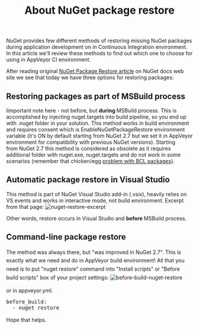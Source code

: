 ﻿---
layout: post
title: About NuGet package restore
---

NuGet provides few different methods of restoring missing NuGet packages during application development on in Continuous Integration environment. In this article we'll review these methods to find out which one to choose for using in AppVeyor CI environment.

After reading original <a href="http://docs.nuget.org/docs/reference/package-restore">NuGet Package Restore article</a> on NuGet docs web site we see that today we have three options for restoring packages:
<h2>Restoring packages as part of MSBuild process</h2>
Iimportant note here - not before, but <b>during </b>MSBuild process. This is accomplished by injecting nuget.targets into build pipeline, so you end up with .nuget folder in your solution. This method works in build environment and requires consent which is EnableNuGetPackageRestore environment variable (it's ON by default starting from NuGet 2.7 but we set it in AppVeyor environment for compatibility with previous NuGet versions). Starting from NuGet 2.7 this method is considered as obsolete as it requires additional folder with nuget.exe, nuget.targets and do not work in some scenarios (remember that chicken/egg <a href="http://blogs.msdn.com/b/dotnet/archive/2013/08/22/improved-package-restore.aspx" target="_blank">problem with BCL packages</a>).
<h2>Automatic package restore in Visual Studio</h2>
This method is part of NuGet Visual Studio add-in (.vsix), heavily relies on VS events and works in interactive mode, not build environment. Excerpt from that page:

<img alt="nuget-restore-excerpt" src="/site/images/_posts/nuget-restore/nuget-restore-excerpt.png">

Other words, restore occurs in Visual Studio and <b>before </b>MSBuild process.
<h2>Command-line package restore</h2>
<span style="font-style:inherit;line-height:1.625;">The method was always there, but "was improved in NuGet 2.7". This is exactly what we need and do in AppVeyor build environment! All that you need is to put "nuget restore" command into "Install scripts" or "Before build scripts" box of your project settings:</span>

<img alt="before-build-nuget-restore" src="/site/images/_posts/nuget-restore/before-build-nuget-restore.png">

or in appveyor.yml:
<pre>before_build:
  - nuget restore</pre>
<span style="font-style:inherit;line-height:1.625;">Hope that helps.</span>